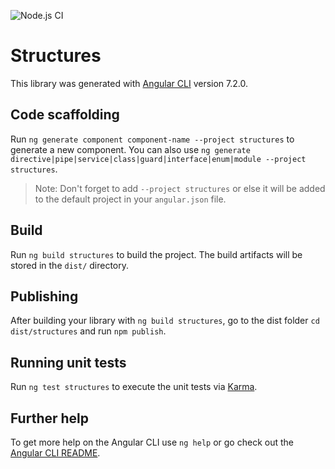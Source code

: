 ![Node.js CI](https://github.com/novitskiy-aleksei/structures/workflows/Node.js%20CI/badge.svg?branch=master)


# Structures

This library was generated with [Angular CLI](https://github.com/angular/angular-cli) version 7.2.0.

## Code scaffolding

Run `ng generate component component-name --project structures` to generate a new component. You can also use `ng generate directive|pipe|service|class|guard|interface|enum|module --project structures`.
> Note: Don't forget to add `--project structures` or else it will be added to the default project in your `angular.json` file. 

## Build

Run `ng build structures` to build the project. The build artifacts will be stored in the `dist/` directory.

## Publishing

After building your library with `ng build structures`, go to the dist folder `cd dist/structures` and run `npm publish`.

## Running unit tests

Run `ng test structures` to execute the unit tests via [Karma](https://karma-runner.github.io).

## Further help

To get more help on the Angular CLI use `ng help` or go check out the [Angular CLI README](https://github.com/angular/angular-cli/blob/master/README.md).
